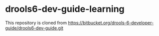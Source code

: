 # drools6-dev-guide-learning
This repository is cloned from https://bitbucket.org/drools-6-developer-guide/drools6-dev-guide.git
